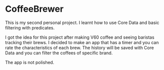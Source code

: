 # CoffeeBrewer

This is my second personal project. I learnt how to use Core Data and basic filtering with predicates.

I got the idea for this project after making V60 coffee and seeing baristas tracking their brews. 
I decided to make an app that has a timer and you can rate the characteristics of each brew.
The history will be saved with Core Data and you can filter the coffees of specific brand.

The app is not polished.
